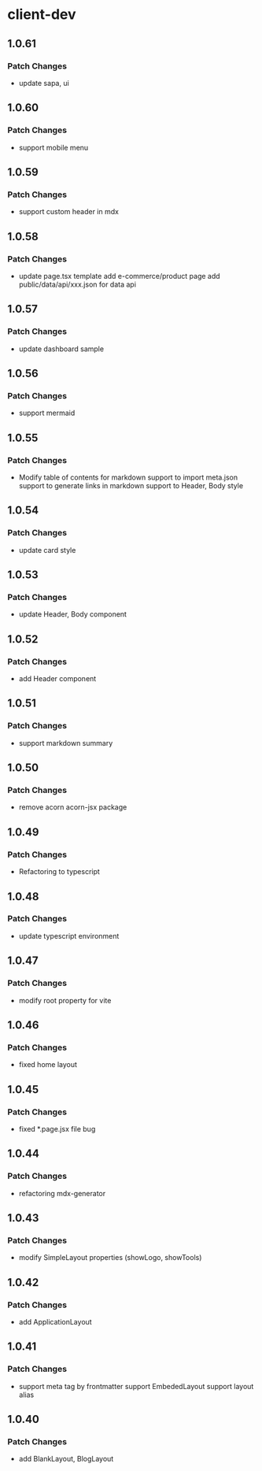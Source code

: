 # client-dev

## 1.0.61

### Patch Changes

- update sapa, ui

## 1.0.60

### Patch Changes

- support mobile menu

## 1.0.59

### Patch Changes

- support custom header in mdx

## 1.0.58

### Patch Changes

- update page.tsx template
  add e-commerce/product page
  add public/data/api/xxx.json for data api

## 1.0.57

### Patch Changes

- update dashboard sample

## 1.0.56

### Patch Changes

- support mermaid

## 1.0.55

### Patch Changes

- Modify table of contents for markdown
  support to import meta.json
  support to generate links in markdown
  support to Header, Body style

## 1.0.54

### Patch Changes

- update card style

## 1.0.53

### Patch Changes

- update Header, Body component

## 1.0.52

### Patch Changes

- add Header component

## 1.0.51

### Patch Changes

- support markdown summary

## 1.0.50

### Patch Changes

- remove acorn acorn-jsx package

## 1.0.49

### Patch Changes

- Refactoring to typescript

## 1.0.48

### Patch Changes

- update typescript environment

## 1.0.47

### Patch Changes

- modify root property for vite

## 1.0.46

### Patch Changes

- fixed home layout

## 1.0.45

### Patch Changes

- fixed \*.page.jsx file bug

## 1.0.44

### Patch Changes

- refactoring mdx-generator

## 1.0.43

### Patch Changes

- modify SimpleLayout properties (showLogo, showTools)

## 1.0.42

### Patch Changes

- add ApplicationLayout

## 1.0.41

### Patch Changes

- support meta tag by frontmatter
  support EmbededLayout
  support layout alias

## 1.0.40

### Patch Changes

- add BlankLayout, BlogLayout
